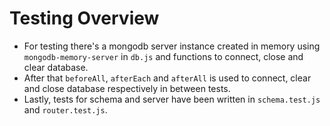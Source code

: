 # Testing Overview

- For testing there's a mongodb server instance created in memory using `mongodb-memory-server` in `db.js` and functions to connect, close and clear database.
- After that `beforeAll`, `afterEach` and `afterAll` is used to connect, clear and close database respectively in between tests. 
- Lastly, tests for schema and server have been written in `schema.test.js` and `router.test.js`. 
 
